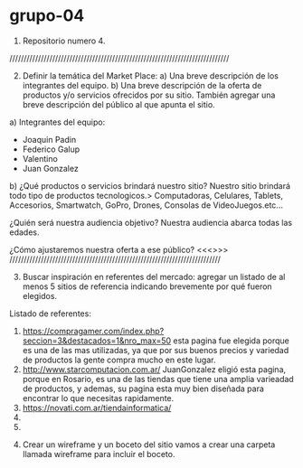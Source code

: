 # grupo-04
1. Repositorio numero 4.

/////////////////////////////////////////////////////////////////////////////

2. Definir la temática del Market Place: 
a) Una breve descripción de los integrantes del equipo. 
b) Una breve descripción de la oferta de productos y/o servicios ofrecidos por su
sitio. También agregar una breve descripción del público al que apunta el sitio.


a) Integrantes del equipo:
* Joaquin Padin
* Federico Galup
* Valentino 
* Juan Gonzalez

b) ¿Qué productos o servicios brindará nuestro sitio? 
Nuestro sitio brindará todo tipo de productos tecnologicos.> Computadoras, Celulares, Tablets, Accesorios, 
Smartwatch, GoPro, Drones, Consolas de VideoJuegos.etc...

¿Quién será nuestra audiencia objetivo? 
Nuestra audiencia abarca todas las edades.

¿Cómo ajustaremos nuestra oferta a ese público?
<<<<falta agregar una respuesta>>>>
//////////////////////////////////////////////////////////////////////////

3. Buscar inspiración en referentes del mercado:
agregar un listado de al menos 5 sitios de referencia
indicando brevemente por qué fueron elegidos.

Listado de referentes:
1) https://compragamer.com/index.php?seccion=3&destacados=1&nro_max=50 
esta pagina fue elegida porque es una de las mas utilizadas, ya que por sus buenos precios y variedad de
productos la gente compra mucho en este lugar.
2) http://www.starcomputacion.com.ar/
JuanGonzalez eligió esta pagina, porque en Rosario, es una de las tiendas que tiene una amplia varieadad de productos, y ademas, su pagina esta muy bien diseñada para encontrar lo que necesitas rapidamente.
3) https://novati.com.ar/tiendainformatica/
4)
5)







4. Crear un wireframe y un boceto del sitio
vamos a crear una carpeta llamada wireframe para incluir el boceto.


